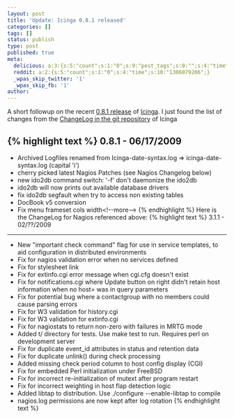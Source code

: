 ```yaml
---
layout: post
title: 'Update: Icinga 0.8.1 released'
categories: []
tags: []
status: publish
type: post
published: true
meta:
  delicious: a:3:{s:5:"count";s:1:"0";s:9:"post_tags";s:0:"";s:4:"time";s:10:"1245787908";}
  reddit: a:2:{s:5:"count";s:1:"0";s:4:"time";s:10:"1306079206";}
  _wpas_skip_twitter: '1'
  _wpas_skip_fb: '1'
author: 
---
```

<p>A short followup on the recent <a href="http://serverhorror.wordpress.com/2009/06/17/icinga-0-8-1-released/">0.8.1 release</a> of <a href="http://www.icinga.org">Icinga</a>. I just found the list of changes from the <a href="https://git.icinga.org/index?p=icinga-core.git;a=blob_plain;f=Changelog;hb=7c5b56d64bfedf7e3a0487e1fc195294df6cb23a">ChangeLog in the git repository</a> of Icinga

{% highlight text %}
0.8.1 - 06/17/2009
------------------
* Archived Logfiles renamed from Icinga-date-syntax.log => icinga-date-syntax.log (capital 'i')
* cherry picked latest Nagios Patches (see Nagios Changelog below)
* new ido2db command switch: '-f' don't daemonize the ido2db
* ido2db will now prints out available database drivers
* fix ido2db segfault when try to access non existing tables
* DocBook v5 conversion
* Fix menu frameset cols width&lt;!--more--&gt;
{% endhighlight %}
Here is the ChangeLog for Nagios referenced above:
{% highlight text %}
3.1.1 - 02/??/2009
------------------
* New &quot;important check command&quot; flag for use in service templates, to aid configuration in distributed environments
* Fix for nagios validation error when no services defined
* Fix for stylesheet link
* Fix for extinfo.cgi error message when cgi.cfg doesn't exist
* Fix for notifications.cgi where Update button on right didn't retain host information when no host= was in query parameters
* Fix for potential bug where a contactgroup with no members could cause parsing errors
* Fix for W3 validation for history.cgi
* Fix for W3 validation for extinfo.cgi
* Fix for nagiostats to return non-zero with failures in MRTG mode
* Added t/ directory for tests. Use make test to run. Requires perl on development server
* Fix for duplicate event_id attributes in status and retention data
* Fix for duplicate unlink() during check processing
* Added missing check period column to host config display (CGI)
* Fix for embedded Perl initialization under FreeBSD
* Fix for incorrect re-initialization of mutext after program restart
* Fix for incorrect weighting in host flap detection logic
* Added libtap to distribution. Use ./configure --enable-libtap to compile
* nagios.log permissions are now kept after log rotation
{% endhighlight text %}
